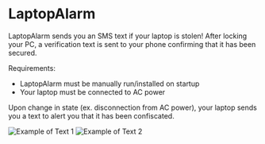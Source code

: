 # LaptopAlarm

LaptopAlarm sends you an SMS text if your laptop is stolen! After locking your PC, a verification text is sent to your phone confirming that it has been secured.

Requirements:
- LaptopAlarm must be manually run/installed on startup
- Your laptop must be connected to AC power

Upon change in state (ex. disconnection from AC power), your laptop sends you a text to alert you that it has been confiscated.

![Example of Text 1](LaptopAlarm/Github0.png)
![Example of Text 2](LaptopAlarm/Github1.png)
